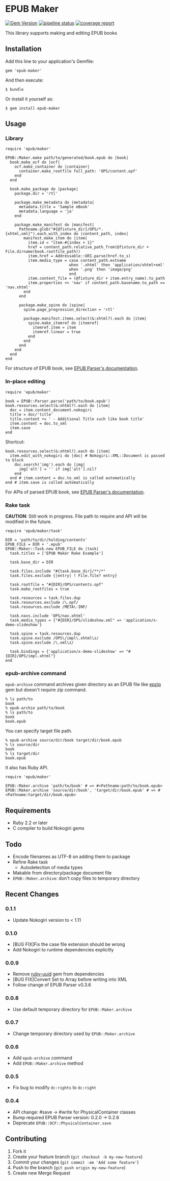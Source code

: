 EPUB Maker
==========
[![Gem Version](https://badge.fury.io/rb/epub-maker.svg)](http://badge.fury.io/rb/epub-maker)
[![pipeline status](https://gitlab.com/KitaitiMakoto/epub-maker/badges/master/pipeline.svg)](https://gitlab.com/KitaitiMakoto/epub-maker/commits/master)
[![coverage report](https://gitlab.com/KitaitiMakoto/epub-maker/badges/master/coverage.svg)](https://gitlab.com/KitaitiMakoto/epub-maker/commits/master)

This library supports making and editing EPUB books

Installation
------------

Add this line to your application's Gemfile:

    gem 'epub-maker'

And then execute:

    $ bundle

Or install it yourself as:

    $ gem install epub-maker

Usage
-----

### Library ###

    require 'epub/maker'
    
    EPUB::Maker.make path/to/generated/book.epub do |book|
      book.make_ocf do |ocf|
        ocf.make_container do |container|
          container.make_rootfile full_path: 'OPS/content.opf'
        end
      end

      book.make_package do |package|
        package.dir = 'rtl'

        package.make_metadata do |metadata|
          metadata.title = 'Sample eBook'
          metadata.language = 'ja'
        end

        package.make_manifest do |manifest|
          Pathname.glob("#{@fixture_dir}/OPS/*.{xhtml,xml}").each_with_index do |content_path, index|
            manifest.make_item do |item|
              item.id = "item-#{index + 1}"
              href = content_path.relative_path_from(@fixture_dir + File.dirname(book.rootfile_path))
              item.href = Addressable::URI.parse(href.to_s)
              item.media_type = case content_path.extname
                                when '.xhtml' then 'application/xhtml+xml'
                                when '.png' then 'image/png'
                                end
              item.content_file = (@fixture_dir + item.entry_name).to_path
              item.properties << 'nav' if content_path.basename.to_path == 'nav.xhtml'
            end
          end

          package.make_spine do |spine|
            spine.page_progression_direction = 'rtl'

            package.manifest.items.select(&:xhtml?).each do |item|
              spine.make_itemref do |itemref|
                itemref.item = item
                itemref.linear = true
              end
            end
          end
        end
      end
    end

For structure of EPUB book, see [EPUB Parser's documentation][epub-parser-doc].

### In-place editing

    require 'epub/maker'
    
    book = EPUB::Parser.parse('path/to/book.epub')
    book.resources.select(&:xhtml?).each do |item|
      doc = item.content_document.nokogiri
      title = doc/'title'
      title.content += ' - Additional Title such like book title'
      item.content = doc.to_xml
      item.save
    end

Shortcut:

    book.resources.select(&:xhtml?).each do |item|
      item.edit_with_nokogiri do |doc| # Nokogiri::XML::Document is passed to block
        doc.search('img').each do |img|
          img['alt'] = '' if img['alt'].nil?
        end
      end # item.content = doc.to_xml is called automatically
    end # item.save is called automatically

For APIs of parsed EPUB book, see [EPUB Parser's documentation][epub-parser-doc].

[epub-parser-doc]: http://rubydoc.info/gems/epub-parser/frames

### Rake task ###

**CAUTION**: Still work in progress. File path to require and API will be modified in the future.

    require 'epub/maker/task'

    DIR = 'path/to/dir/holding/contents'
    EPUB_FILE = DIR + '.epub'
    EPUB::Maker::Task.new EPUB_FILE do |task|
      task.titles = ['EPUB Maker Rake Example']

      task.base_dir = DIR

      task.files.include "#{task.base_dir}/**/*"
      task.files.exclude {|entry| ! File.file? entry}

      task.rootfile = "#{DIR}/OPS/contents.opf"
      task.make_rootfiles = true

      task.resources = task.files.dup
      task.resources.exclude /\.opf/
      task.resources.exclude /META\-INF/

      task.navs.include 'OPS/nav.xhtml'
      task.media_types = {"#{DIR}/OPS/slideshow.xml" => 'application/x-demo-slideshow'}

      task.spine = task.resources.dup
      task.spine.exclude /OPS\/impl\.xhtml\z/
      task.spine.exclude /\.xml\z/

      task.bindings = {'application/x-demo-slideshow' => "#{DIR}/OPS/impl.xhtml"}
    end

### epub-archive command

`epub-archive` command archives given directory as an EPUB file like [epzip][] gem but doesn't require zip command.

    % ls path/to
    book
    % epub-archie path/to/book
    % ls path/to
    book
    book.epub

You can specify target file path.

    % epub-archive source/dir/book target/dir/book.epub
    % ls source/dir
    book
    % ls target/dir
    book.epub

It also has Ruby API.

    require 'epub/maker'
    
    EPUB::Maker.archive 'path/to/book' # => #<Pathname:path/to/book.epub>
    EPUB::Maker.archive 'source/dir/book', 'target/dir/book.epub' # => #<Pathname:target/dir/book.epub>

[epzip]: https://github.com/takahashim/epzip

Requirements
------------
* Ruby 2.2 or later
* C compiler to build Nokogiri gems

Todo
----
* Encode filenames as UTF-8 on adding them to package
* Refine Rake task
  * Autodetection of media types
* Makable from directory/package document file
* `EPUB::Maker.archive`: don't copy files to temporary directory

Recent Changes
--------------

### 0.1.1

* Update Nokogiri version to < 1.11

### 0.1.0

* [BUG FIX]Fix the case file extension should be wrong
* Add Nokogiri to runtime dependencies explicitly

### 0.0.9

* Remove [ruby-uuid][] gem from dependencies
* [BUG FIX]Convert Set to Array before writing into XML
* Follow change of EPUB Parser v0.3.6

[ruby-uuid]: https://github.com/shyouhei/ruby-uuid

### 0.0.8

* Use default temporary directory for `EPUB::Maker.archive`

### 0.0.7

* Change temporary directory used by `EPUB::Maker.archive`

### 0.0.6

* Add `epub-archive` command
* Add `EPUB::Maker.archive` method

### 0.0.5

* Fix bug to modify `dc:rights` to `dc:right`

### 0.0.4
* API change: #save -> #write for PhysicalContainer classes
* Bump required EPUB Parser version: 0.2.0 -> 0.2.6
* Deprecate `EPUB::OCF::PhysicalContainer.save`

Contributing
------------

1. Fork it
2. Create your feature branch (`git checkout -b my-new-feature`)
3. Commit your changes (`git commit -am 'Add some feature'`)
4. Push to the branch (`git push origin my-new-feature`)
5. Create new Merge Request
